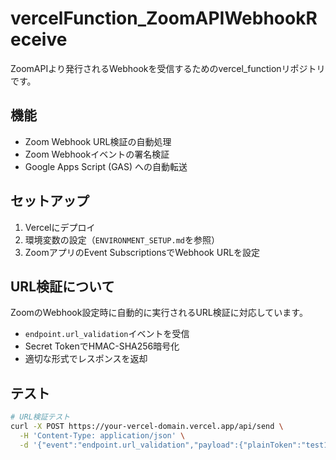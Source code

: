 # vercelFunction_ZoomAPIWebhookReceive

ZoomAPIより発行されるWebhookを受信するためのvercel_functionリポジトリです。

## 機能

- Zoom Webhook URL検証の自動処理
- Zoom Webhookイベントの署名検証
- Google Apps Script (GAS) への自動転送

## セットアップ

1. Vercelにデプロイ
2. 環境変数の設定（`ENVIRONMENT_SETUP.md`を参照）
3. ZoomアプリのEvent SubscriptionsでWebhook URLを設定

## URL検証について

ZoomのWebhook設定時に自動的に実行されるURL検証に対応しています。
- `endpoint.url_validation`イベントを受信
- Secret TokenでHMAC-SHA256暗号化
- 適切な形式でレスポンスを返却

## テスト

```bash
# URL検証テスト
curl -X POST https://your-vercel-domain.vercel.app/api/send \
  -H 'Content-Type: application/json' \
  -d '{"event":"endpoint.url_validation","payload":{"plainToken":"test123"}}'
```
